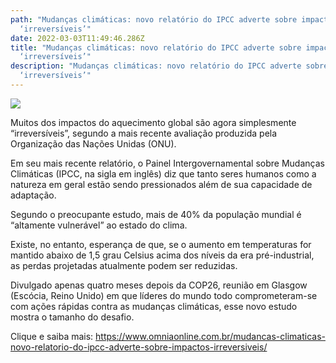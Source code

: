 ```yaml
---
path: "Mudanças climáticas: novo relatório do IPCC adverte sobre impactos
  ‘irreversíveis’"
date: 2022-03-03T11:49:46.286Z
title: "Mudanças climáticas: novo relatório do IPCC adverte sobre impactos
  ‘irreversíveis’"
description: "Mudanças climáticas: novo relatório do IPCC adverte sobre impactos
  ‘irreversíveis’"
---
```

<!--StartFragment-->

![](https://www.omniaonline.com.br/wp-content/uploads/2022/03/Site-LinkedIn-Facebook-2.png)

Muitos dos impactos do aquecimento global são agora simplesmente “irreversíveis”, segundo a mais recente avaliação produzida pela Organização das Nações Unidas (ONU).

Em seu mais recente relatório, o Painel Intergovernamental sobre Mudanças Climáticas (IPCC, na sigla em inglês) diz que tanto seres humanos como a natureza em geral estão sendo pressionados além de sua capacidade de adaptação.

Segundo o preocupante estudo, mais de 40% da população mundial é “altamente vulnerável” ao estado do clima.

Existe, no entanto, esperança de que, se o aumento em temperaturas for mantido abaixo de 1,5 grau Celsius acima dos níveis da era pré-industrial, as perdas projetadas atualmente podem ser reduzidas.

Divulgado apenas quatro meses depois da COP26, reunião em Glasgow (Escócia, Reino Unido) em que líderes do mundo todo comprometeram-se com ações rápidas contra as mudanças climáticas, esse novo estudo mostra o tamanho do desafio.

Clique e saiba mais: https://www.omniaonline.com.br/mudancas-climaticas-novo-relatorio-do-ipcc-adverte-sobre-impactos-irreversiveis/

<!--EndFragment-->